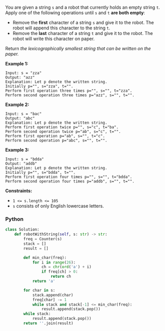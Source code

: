 You are given a string  `s`  and a robot that currently holds an empty string  `t`. Apply one of the following
operations until  `s`  and  `t`  **are both empty**:

- Remove the  **first**  character of a string  `s`  and give it to the robot. The robot will append this character to
  the string  `t`.
- Remove the  **last**  character of a string  `t`  and give it to the robot. The robot will write this character on
  paper.

Return  _the lexicographically smallest string that can be written on the paper._

**Example 1:**

```
Input: s = "zza"
Output: "azz"
Explanation: Let p denote the written string.
Initially p="", s="zza", t="".
Perform first operation three times p="", s="", t="zza".
Perform second operation three times p="azz", s="", t="".
```

**Example 2:**

```
Input: s = "bac"
Output: "abc"
Explanation: Let p denote the written string.
Perform first operation twice p="", s="c", t="ba". 
Perform second operation twice p="ab", s="c", t="". 
Perform first operation p="ab", s="", t="c". 
Perform second operation p="abc", s="", t="".
```

**Example 3:**

```
Input: s = "bdda"
Output: "addb"
Explanation: Let p denote the written string.
Initially p="", s="bdda", t="".
Perform first operation four times p="", s="", t="bdda".
Perform second operation four times p="addb", s="", t="".
```

**Constraints:**

- `1 <= s.length <= 105`
- `s`  consists of only English lowercase letters.

### Python

```python
class Solution:
    def robotWithString(self, s: str) -> str:
        freq = Counter(s)
        stack = []
        result = []

        def min_char(freq):
            for i in range(26):
                ch = chr(ord('a') + i)
                if freq[ch] > 0:
                    return ch
            return 'a'

        for char in s:
            stack.append(char)
            freq[char] -= 1
            while stack and stack[-1] <= min_char(freq):
                result.append(stack.pop())
        while stack:
            result.append(stack.pop())
        return ''.join(result)
```